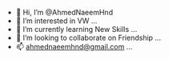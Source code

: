 - 👋 Hi, I’m @AhmedNaeemHnd
- 👀 I’m interested in VW ...
- 🌱 I’m currently learning New Skills ...
- 💞️ I’m looking to collaborate on Friendship ...
- 📫 ahmednaeemhnd@gmail.com ...

<!---
AhmedNaeemHnd/AhmedNaeemHnd is a ✨ special ✨ repository because its `README.md` (this file) appears on your GitHub profile.
You can click the Preview link to take a look at your changes.
--->
